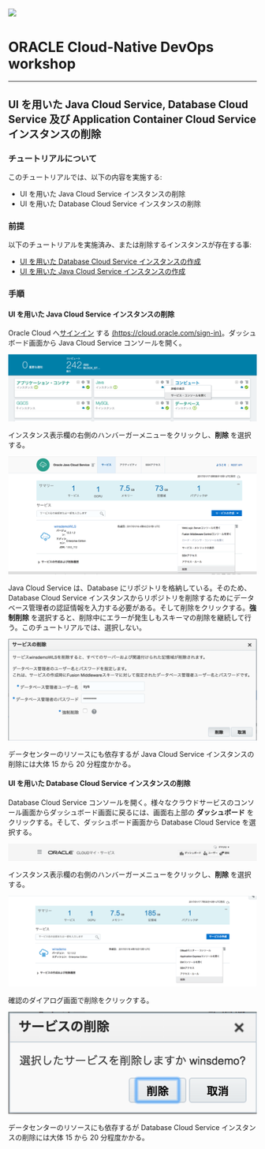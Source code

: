 ![](../common/images/customer.logo.png)
---
# ORACLE Cloud-Native DevOps workshop
----
## UI を用いた Java Cloud Service, Database Cloud Service 及び Application Container Cloud Service インスタンスの削除

### チュートリアルについて

このチュートリアルでは、以下の内容を実施する:

- UI を用いた Java Cloud Service インスタンスの削除
- UI を用いた Database Cloud Service インスタンスの削除

### 前提

以下のチュートリアルを実施済み、または削除するインスタンスが存在する事:

- [UI を用いた Database Cloud Service インスタンスの作成](../dbcs-create/README.md)
- [UI を用いた Java Cloud Service インスタンスの作成](../jcs-create/README.md)

### 手順

#### UI を用いた Java Cloud Service インスタンスの削除

Oracle Cloud へ[サインイン](../common/sign.in.to.oracle.cloud.md) する [(https://cloud.oracle.com/sign-in)](https://cloud.oracle.com/sign-in)。ダッシュボード画面から Java Cloud Service コンソールを開く。

![](jpimages/cleanup-ui01.png)


インスタンス表示欄の右側のハンバーガーメニューをクリックし、**削除** を選択する。

![](jpimages/cleanup-ui02.png)


Java Cloud Service は、Database にリポジトリを格納している。そのため、Database Cloud Service インスタンスからリポジトリを削除するためにデータベース管理者の認証情報を入力する必要がある。そして削除をクリックする。**強制削除** を選択すると、削除中にエラーが発生しもスキーマの削除を継続して行う。このチュートリアルでは、選択しない。

![](jpimages/cleanup-ui03.png)


データセンターのリソースにも依存するが Java Cloud Service インスタンスの削除には大体 15 から 20 分程度かかる。

#### UI を用いた Database Cloud Service インスタンスの削除

Database Cloud Service コンソールを開く。様々なクラウドサービスのコンソール画面からダッシュボード画面に戻るには、画面右上部の **ダッシュボード** をクリックする。そして、ダッシュボード画面から Database Cloud Service を選択する。

![](jpimages/cleanup-ui04.png)


インスタンス表示欄の右側のハンバーガーメニューをクリックし、**削除** を選択する。

![](jpimages/cleanup-ui05.png)


確認のダイアログ画面で削除をクリックする。

![](jpimages/cleanup-ui06.png)


データセンターのリソースにも依存するが Database Cloud Service インスタンスの削除には大体 15 から 20 分程度かかる。
